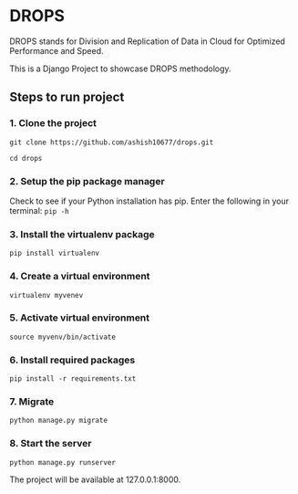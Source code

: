 # DROPS
DROPS stands for Division and Replication of Data in Cloud for Optimized Performance and Speed.

This is a Django Project to showcase DROPS methodology.

## Steps to run project

### 1. Clone the project
`git clone https://github.com/ashish10677/drops.git`

`cd drops`

### 2. Setup the pip package manager
Check to see if your Python installation has pip. Enter the following in your terminal:
`pip -h`

### 3. Install the virtualenv package
`pip install virtualenv`

### 4. Create a virtual environment
`virtualenv myvenev`

### 5. Activate virtual environment
`source myvenv/bin/activate`

### 6. Install required packages
`pip install -r requirements.txt`

### 7. Migrate
`python manage.py migrate`

### 8. Start the server
`python manage.py runserver`


The project will be available at 127.0.0.1:8000.
